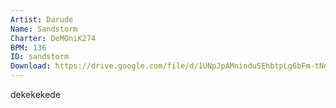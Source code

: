 ```yaml
---
Artist: Darude
Name: Sandstorm
Charter: DeMOniK274
BPM: 136
ID: sandstorm
Download: https://drive.google.com/file/d/1UNpJpAMninduSEhbtpLg6bFm-tNgn8Zw/view
---
```

dekekekede
